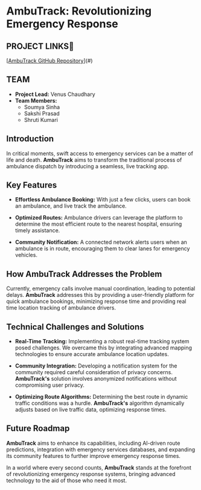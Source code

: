 # AmbuTrack: Revolutionizing Emergency Response

## PROJECT LINKS🔗
[[AmbuTrack GitHub Repository](https://github.com/VenusCh001/HackHurricane_tinkerbell)](#) 

## TEAM
- **Project Lead:** Venus Chaudhary
- **Team Members:**
  - Soumya Sinha
  - Sakshi Prasad
  - Shruti Kumari

## Introduction

In critical moments, swift access to emergency services can be a matter of life and death. **AmbuTrack** aims to transform the traditional process of ambulance dispatch by introducing a seamless, live tracking app.

## Key Features

- **Effortless Ambulance Booking:** With just a few clicks, users can book an ambulance, and live track the ambulance.

- **Optimized Routes:** Ambulance drivers can leverage the platform to determine the most efficient route to the nearest hospital, ensuring timely assistance.

- **Community Notification:** A connected network alerts users when an ambulance is in route, encouraging them to clear lanes for emergency vehicles.

## How AmbuTrack Addresses the Problem

Currently, emergency calls involve manual coordination, leading to potential delays. **AmbuTrack** addresses this by providing a user-friendly platform for quick ambulance bookings, minimizing response time and providing real time location tracking of ambulance drivers.

## Technical Challenges and Solutions

- **Real-Time Tracking:** Implementing a robust real-time tracking system posed challenges. We overcame this by integrating advanced mapping technologies to ensure accurate ambulance location updates.

- **Community Integration:** Developing a notification system for the community required careful consideration of privacy concerns. **AmbuTrack's** solution involves anonymized notifications without compromising user privacy.

- **Optimizing Route Algorithms:** Determining the best route in dynamic traffic conditions was a hurdle. **AmbuTrack's** algorithm dynamically adjusts based on live traffic data, optimizing response times.

## Future Roadmap

**AmbuTrack** aims to enhance its capabilities, including AI-driven route predictions, integration with emergency services databases, and expanding its community features to further improve emergency response times.

In a world where every second counts, **AmbuTrack** stands at the forefront of revolutionizing emergency response systems, bringing advanced technology to the aid of those who need it most.
